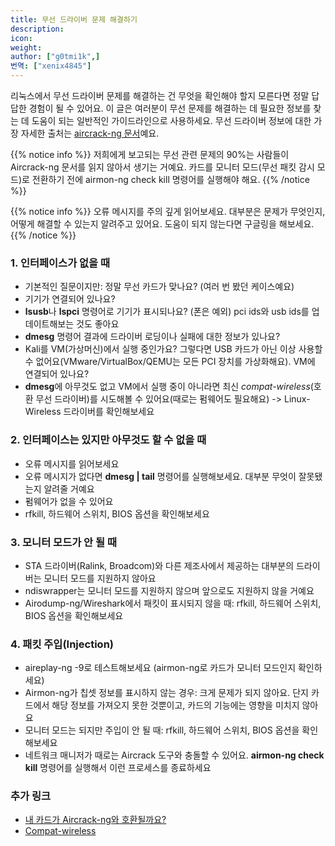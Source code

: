 ```yaml
---
title: 무선 드라이버 문제 해결하기
description:
icon:
weight:
author: ["g0tmi1k",]
번역: ["xenix4845"]
---
```


리눅스에서 무선 드라이버 문제를 해결하는 건 무엇을 확인해야 할지 모른다면 정말 답답한 경험이 될 수 있어요. 이 글은 여러분이 무선 문제를 해결하는 데 필요한 정보를 찾는 데 도움이 되는 일반적인 가이드라인으로 사용하세요. 무선 드라이버 정보에 대한 가장 자세한 출처는 [aircrack-ng 문서](http://www.aircrack-ng.org/documentation.html)예요.

{{% notice info %}}
저희에게 보고되는 무선 관련 문제의 90%는 사람들이 Aircrack-ng 문서를 읽지 않아서 생기는 거예요. 카드를 모니터 모드(무선 패킷 감시 모드)로 전환하기 전에 airmon-ng check kill 명령어를 실행해야 해요.
{{% /notice %}}

{{% notice info %}}
오류 메시지를 주의 깊게 읽어보세요. 대부분은 문제가 무엇인지, 어떻게 해결할 수 있는지 알려주고 있어요. 도움이 되지 않는다면 구글링을 해보세요.
{{% /notice %}}

### 1. 인터페이스가 없을 때

- 기본적인 질문이지만: 정말 무선 카드가 맞나요? (여러 번 봤던 케이스예요)
- 기기가 연결되어 있나요?
- **lsusb**나 **lspci** 명령어로 기기가 표시되나요? (폰은 예외) pci ids와 usb ids를 업데이트해보는 것도 좋아요
- **dmesg** 명령어 결과에 드라이버 로딩이나 실패에 대한 정보가 있나요?
- Kali를 VM(가상머신)에서 실행 중인가요? 그렇다면 USB 카드가 아닌 이상 사용할 수 없어요(VMware/VirtualBox/QEMU는 모든 PCI 장치를 가상화해요). VM에 연결되어 있나요?
- **dmesg**에 아무것도 없고 VM에서 실행 중이 아니라면 최신 _compat-wireless_(호환 무선 드라이버)를 시도해볼 수 있어요(때로는 펌웨어도 필요해요) -> Linux-Wireless 드라이버를 확인해보세요

### 2. 인터페이스는 있지만 아무것도 할 수 없을 때

- 오류 메시지를 읽어보세요
- 오류 메시지가 없다면 **dmesg | tail** 명령어를 실행해보세요. 대부분 무엇이 잘못됐는지 알려줄 거예요
- 펌웨어가 없을 수 있어요
- rfkill, 하드웨어 스위치, BIOS 옵션을 확인해보세요

### 3. 모니터 모드가 안 될 때

- STA 드라이버(Ralink, Broadcom)와 다른 제조사에서 제공하는 대부분의 드라이버는 모니터 모드를 지원하지 않아요
- ndiswrapper는 모니터 모드를 지원하지 않으며 앞으로도 지원하지 않을 거예요
- Airodump-ng/Wireshark에서 패킷이 표시되지 않을 때: rfkill, 하드웨어 스위치, BIOS 옵션을 확인해보세요

### 4. 패킷 주입(Injection)

- aireplay-ng -9로 테스트해보세요 (airmon-ng로 카드가 모니터 모드인지 확인하세요)
- Airmon-ng가 칩셋 정보를 표시하지 않는 경우: 크게 문제가 되지 않아요. 단지 카드에서 해당 정보를 가져오지 못한 것뿐이고, 카드의 기능에는 영향을 미치지 않아요
- 모니터 모드는 되지만 주입이 안 될 때: rfkill, 하드웨어 스위치, BIOS 옵션을 확인해보세요
- 네트워크 매니저가 때로는 Aircrack 도구와 충돌할 수 있어요. **airmon-ng check kill** 명령어를 실행해서 이런 프로세스를 종료하세요

### 추가 링크

- [내 카드가 Aircrack-ng와 호환될까요?](https://aircrack-ng.blogspot.com/2012/10/will-my-card-work-with-aircrack-ng.html)
- [Compat-wireless](https://aircrack-ng.blogspot.com/2012/03/compat-wireless.html)
